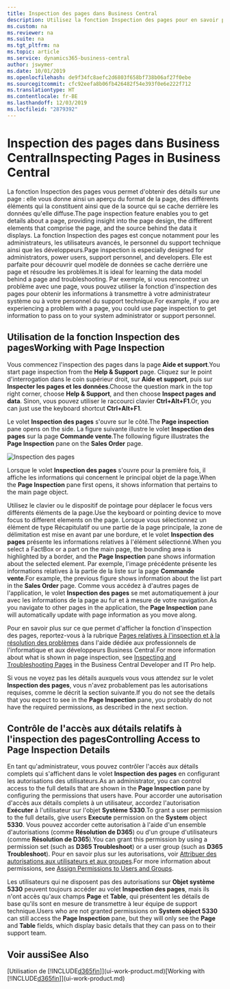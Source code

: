 ```yaml
---
title: Inspection des pages dans Business Central
description: Utilisez la fonction Inspection des pages pour en savoir plus sur le format et la source de données des pages. L'inspecteur de page convient parfaitement pour résoudre les problèmes liés à vos données.
ms.custom: na
ms.reviewer: na
ms.suite: na
ms.tgt_pltfrm: na
ms.topic: article
ms.service: dynamics365-business-central
author: jswymer
ms.date: 10/01/2019
ms.openlocfilehash: de9f34fc8aefc2d6803f658bf738b06af27f0ebe
ms.sourcegitcommit: cfc92eefa8b06fb426482f54e393f0e6e222f712
ms.translationtype: HT
ms.contentlocale: fr-BE
ms.lasthandoff: 12/03/2019
ms.locfileid: "2879392"
---
```

# <a name="inspecting-pages-in-business-central"></a><span data-ttu-id="af015-104">Inspection des pages dans Business Central</span><span class="sxs-lookup"><span data-stu-id="af015-104">Inspecting Pages in Business Central</span></span>

<span data-ttu-id="af015-105">La fonction Inspection des pages vous permet d'obtenir des détails sur une page : elle vous donne ainsi un aperçu du format de la page, des différents éléments qui la constituent ainsi que de la source qui se cache derrière les données qu'elle diffuse.</span><span class="sxs-lookup"><span data-stu-id="af015-105">The page inspection feature enables you to get details about a page, providing insight into the page design, the different elements that comprise the page, and the source behind the data it displays.</span></span> <span data-ttu-id="af015-106">La fonction Inspection des pages est conçue notamment pour les administrateurs, les utilisateurs avancés, le personnel du support technique ainsi que les développeurs.</span><span class="sxs-lookup"><span data-stu-id="af015-106">Page inspection is especially designed for administrators, power users, support personnel, and developers.</span></span> <span data-ttu-id="af015-107">Elle est parfaite pour découvrir quel modèle de données se cache derrière une page et résoudre les problèmes.</span><span class="sxs-lookup"><span data-stu-id="af015-107">It is ideal for learning the data model behind a page and troubleshooting.</span></span> <span data-ttu-id="af015-108">Par exemple, si vous rencontrez un problème avec une page, vous pouvez utiliser la fonction d'inspection des pages pour obtenir les informations à transmettre à votre administrateur système ou à votre personnel du support technique.</span><span class="sxs-lookup"><span data-stu-id="af015-108">For example, if you are experiencing a problem with a page, you could use page inspection to get information to pass on to your system administrator or support personnel.</span></span>

## <a name="working-with-page-inspection"></a><span data-ttu-id="af015-109">Utilisation de la fonction Inspection des pages</span><span class="sxs-lookup"><span data-stu-id="af015-109">Working with Page Inspection</span></span>

<span data-ttu-id="af015-110">Vous commencez l'inspection des pages dans la page **Aide et support**.</span><span class="sxs-lookup"><span data-stu-id="af015-110">You start page inspection from the **Help & Support** page.</span></span> <span data-ttu-id="af015-111">Cliquez sur le point d'interrogation dans le coin supérieur droit, sur **Aide et support**, puis sur **Inspecter les pages et les données**.</span><span class="sxs-lookup"><span data-stu-id="af015-111">Choose the question mark in the top right corner, choose **Help & Support**, and then choose **Inspect pages and data**.</span></span> <span data-ttu-id="af015-112">Sinon, vous pouvez utiliser le raccourci clavier **Ctrl+Alt+F1**.</span><span class="sxs-lookup"><span data-stu-id="af015-112">Or, you can just use the keyboard shortcut **Ctrl+Alt+F1**.</span></span>

<span data-ttu-id="af015-113">Le volet **Inspection des pages** s'ouvre sur le côté.</span><span class="sxs-lookup"><span data-stu-id="af015-113">The **Page inspection** pane opens on the side.</span></span> <span data-ttu-id="af015-114">La figure suivante illustre le volet **Inspection des pages** sur la page **Commande vente**.</span><span class="sxs-lookup"><span data-stu-id="af015-114">The following figure illustrates the **Page Inspection** pane on the **Sales Order** page.</span></span>

![Inspection des pages](media/page-inspection-example.png)

<span data-ttu-id="af015-116">Lorsque le volet **Inspection des pages** s'ouvre pour la première fois, il affiche les informations qui concernent le principal objet de la page.</span><span class="sxs-lookup"><span data-stu-id="af015-116">When the **Page Inspection** pane first opens, it shows information that pertains to the main page object.</span></span>

<span data-ttu-id="af015-117">Utilisez le clavier ou le dispositif de pointage pour déplacer le focus vers différents éléments de la page.</span><span class="sxs-lookup"><span data-stu-id="af015-117">Use the keyboard or pointing device to move focus to different elements on the page.</span></span> <span data-ttu-id="af015-118">Lorsque vous sélectionnez un élément de type Récapitulatif ou une partie de la page principale, la zone de délimitation est mise en avant par une bordure, et le volet **Inspection des pages** présente les informations relatives à l'élément sélectionné.</span><span class="sxs-lookup"><span data-stu-id="af015-118">When you select a FactBox or a part on the main page, the bounding area is highlighted by a border, and the **Page Inspection** pane shows information about the selected element.</span></span> <span data-ttu-id="af015-119">Par exemple, l'image précédente présente les informations relatives à la partie de la liste sur la page **Commande vente**.</span><span class="sxs-lookup"><span data-stu-id="af015-119">For example, the previous figure shows information about the list part in the **Sales Order** page.</span></span> <span data-ttu-id="af015-120">Comme vous accédez à d'autres pages de l'application, le volet **Inspection des pages** se met automatiquement à jour avec les informations de la page au fur et à mesure de votre navigation.</span><span class="sxs-lookup"><span data-stu-id="af015-120">As you navigate to other pages in the application, the **Page Inspection** pane will automatically update with page information as you move along.</span></span>

<span data-ttu-id="af015-121">Pour en savoir plus sur ce que permet d'afficher la fonction d'inspection des pages, reportez-vous à la rubrique [Pages relatives à l'inspection et à la résolution des problèmes](/dynamics365/business-central/dev-itpro/developer/devenv-inspecting-pages) dans l'aide dédiée aux professionnels de l'informatique et aux développeurs Business Central.</span><span class="sxs-lookup"><span data-stu-id="af015-121">For more information about what is shown in page inspection, see [Inspecting and Troubleshooting Pages](/dynamics365/business-central/dev-itpro/developer/devenv-inspecting-pages) in the Business Central Developer and IT Pro help.</span></span>

<span data-ttu-id="af015-122">Si vous ne voyez pas les détails auxquels vous vous attendez sur le volet **Inspection des pages**, vous n'avez probablement pas les autorisations requises, comme le décrit la section suivante.</span><span class="sxs-lookup"><span data-stu-id="af015-122">If you do not see the details that you expect to see in the **Page Inspection** pane, you probably do not have the required permissions, as described in the next section.</span></span>

## <a name="controlling-access-to-page-inspection-details"></a><span data-ttu-id="af015-123">Contrôle de l'accès aux détails relatifs à l'inspection des pages</span><span class="sxs-lookup"><span data-stu-id="af015-123">Controlling Access to Page Inspection Details</span></span>

<span data-ttu-id="af015-124">En tant qu'administrateur, vous pouvez contrôler l'accès aux détails complets qui s'affichent dans le volet **Inspection des pages** en configurant les autorisations des utilisateurs.</span><span class="sxs-lookup"><span data-stu-id="af015-124">As an administrator, you can control access to the full details that are shown in the **Page Inspection** pane by configuring the permissions that users have.</span></span> <span data-ttu-id="af015-125">Pour accorder une autorisation d'accès aux détails complets à un utilisateur, accordez l'autorisation **Exécuter** à l'utilisateur sur l'objet **Système** **5330**.</span><span class="sxs-lookup"><span data-stu-id="af015-125">To grant a user permission to the full details, give users **Execute** permission on the **System** object **5330**.</span></span> <span data-ttu-id="af015-126">Vous pouvez accorder cette autorisation à l'aide d'un ensemble d'autorisations (comme **Résolution de D365**) ou d'un groupe d'utilisateurs (comme **Résolution de D365**).</span><span class="sxs-lookup"><span data-stu-id="af015-126">You can grant this permission by using a permission set (such as **D365 Troubleshoot**) or a user group (such as **D365 Troubleshoot**).</span></span> <span data-ttu-id="af015-127">Pour en savoir plus sur les autorisations, voir [Attribuer des autorisations aux utilisateurs et aux groupes](ui-define-granular-permissions.md).</span><span class="sxs-lookup"><span data-stu-id="af015-127">For more information about permissions, see [Assign Permissions to Users and Groups](ui-define-granular-permissions.md).</span></span>

<span data-ttu-id="af015-128">Les utilisateurs qui ne disposent pas des autorisations sur **Objet système 5330** peuvent toujours accéder au volet **Inspection des pages**, mais ils n'ont accès qu'aux champs **Page** et **Table**, qui présentent les détails de base qu'ils sont en mesure de transmettre à leur équipe de support technique.</span><span class="sxs-lookup"><span data-stu-id="af015-128">Users who are not granted permissions on **System object 5330** can still access the **Page Inspection** pane, but they will only see the **Page** and **Table** fields, which display basic details that they can pass on to their support team.</span></span>

## <a name="see-also"></a><span data-ttu-id="af015-129">Voir aussi</span><span class="sxs-lookup"><span data-stu-id="af015-129">See Also</span></span>

<span data-ttu-id="af015-130">[Utilisation de [!INCLUDE[d365fin](includes/d365fin_md.md)]](ui-work-product.md)</span><span class="sxs-lookup"><span data-stu-id="af015-130">[Working with [!INCLUDE[d365fin](includes/d365fin_md.md)]](ui-work-product.md)</span></span>  
